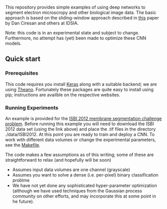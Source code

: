 This repository provides simple examples of using deep networks to segment electron microscropy and other biological image data.  The basic approach is based on the sliding-window approach described in [this](http://papers.nips.cc/paper/4741-deep-neural-networks-segment-neuronal-membranes-in-electron-microscopy-images) paper by Dan Ciresan and others at IDSIA.


Note: this code is in an experimental state and subject to change.
Furthermore, no attempt has (yet) been made to optimize these CNN models.


## Quick start

### Prerequisites

This code requires you install [Keras](http://keras.io/) along with a suitable backend; we are using [Theano](http://deeplearning.net/software/theano/).  Fortunately these packages are quite easy to install using pip; instructions are availble on the respective websites.


### Running Experiments

An example is provided for the [ISBI 2012 membrane segmentation challenge problem](http://brainiac2.mit.edu/isbi_challenge/).  Before running this example you will need to download the ISBI 2012 data set (using the link above) and place the .tif files in the directory ./data/ISBI2012. At this point you are ready to train and deploy a CNN.  To work with different data volumes or change the experimental parameters, see the [Makefile](./Makefile).

The code makes a few assumptions as of this writing; some of these are straightforward to relax (and hopefully will be soon)

- Assumes input data volumes are one channel (grayscale)
- Assumes you want to solve a dense (i.e. per-pixel) binary classification problme
- We have not yet done any sophisticated hyper-parameter optimization (although we have used techniques from the Gaussian process community on other efforts, and may incorporate this at some point in he future).

